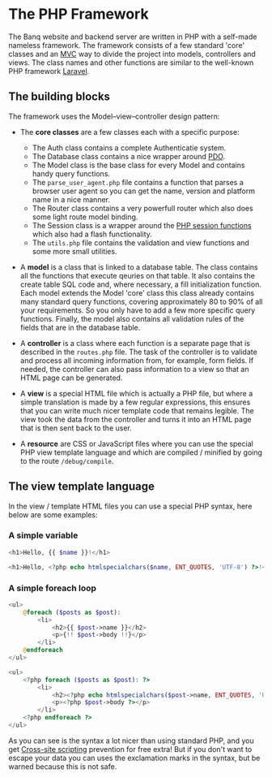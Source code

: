 # The PHP Framework
The Banq website and backend server are written in PHP with a self-made nameless framework. The framework consists of a few standard 'core' classes and an [MVC](https://en.wikipedia.org/wiki/Model%E2%80%93view%E2%80%93controller) way to divide the project into models, controllers and views. The class names and other functions are similar to the well-known PHP framework [Laravel](https://laravel.com/docs/).

## The building blocks
The framework uses the Model–view–controller design pattern:

- The **core classes** are a few classes each with a specific purpose:
    - The Auth class contains a complete Authenticatie system.
    - The Database class contains a nice wrapper around [PDO](https://www.php.net/manual/en/book.pdo.php).
    - The Model class is the base class for every Model and contains handy query functions.
    - The `parse_user_agent.php` file contains a function that parses a browser user agent so you can get the name, version and platform name in a nice manner.
    - The Router class contains a very powerfull router which also does some light route model binding.
    - The Session class is a wrapper around the [PHP session functions](https://www.php.net/manual/en/book.session.php) which also had a flash functionality.
    - The `utils.php` file contains the validation and view functions and some more small utilities.

- A **model** is a class that is linked to a database table. The class contains all the functions that execute qeuries on that table. It also contains the create table SQL code and, where necessary, a fill initialization function. Each model extends the Model 'core' class this class already contains many standard query functions, covering approximately 80 to 90% of all your requirements. So you only have to add a few more specific query functions. Finally, the model also contains all validation rules of the fields that are in the database table.

- A **controller** is a class where each function is a separate page that is described in the `routes.php` file. The task of the controller is to validate and process all incoming information from, for example, form fields. If needed, the controller can also pass information to a view so that an HTML page can be generated.

- A **view** is a special HTML file which is actually a PHP file, but where a simple translation is made by a few regular expressions, this ensures that you can write much nicer template code that remains legible. The view took the data from the controller and turns it into an HTML page that is then sent back to the user.

- A **resource** are CSS or JavaScript files where you can use the special PHP view template language and which are compiled / minified by going to the route `/debug/compile`.

## The view template language
In the view / template HTML files you can use a special PHP syntax, here below are some examples:

### A simple variable
```php
<h1>Hello, {{ $name }}!</h1>
```
```php
<h1>Hello, <?php echo htmlspecialchars($name, ENT_QUOTES, 'UTF-8') ?>!</h1>
```

### A simple foreach loop
```php
<ul>
    @foreach ($posts as $post):
        <li>
            <h2>{{ $post->name }}</h2>
            <p>{!! $post->body !!}</p>
        </li>
    @endforeach
</ul>
```
```php
<ul>
    <?php foreach ($posts as $post): ?>
        <li>
            <h2><?php echo htmlspecialchars($post->name, ENT_QUOTES, 'UTF-8') ?></h2>
            <p><?php $post->body ?></p>
        </li>
    <?php endforeach ?>
</ul>
```

As you can see is the syntax a lot nicer than using standard PHP, and you get [Cross-site scripting](https://en.wikipedia.org/wiki/Cross-site_scripting) prevention for free extra! But if you don't want to escape your data you can uses the exclamation marks in the syntax, but be warned because this is not safe.
